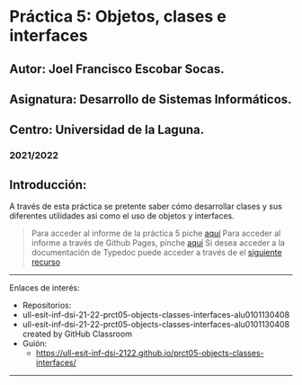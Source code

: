 # Práctica 5: Objetos, clases e interfaces
## Autor: Joel Francisco Escobar Socas.
## Asignatura: Desarrollo de Sistemas Informáticos.
## Centro: Universidad de la Laguna.
### 2021/2022

## Introducción:
A través de esta práctica se pretente saber cómo desarrollar clases y sus diferentes utilidades asi como el uso de objetos y interfaces.
> Para acceder al informe de la práctica 5 piche [aquí]()
> Para acceder al informe a través de Github Pages, pinche [aquí]()
> Si desea acceder a la documentación de Typedoc puede acceder a través de el [siguiente recurso]()
---

Enlaces de interés:
* Repositorios:
* ull-esit-inf-dsi-21-22-prct05-objects-classes-interfaces-alu0101130408
* ull-esit-inf-dsi-21-22-prct05-objects-classes-interfaces-alu0101130408 created by GitHub Classroom
* Guión:
  * https://ull-esit-inf-dsi-2122.github.io/prct05-objects-classes-interfaces/

---
